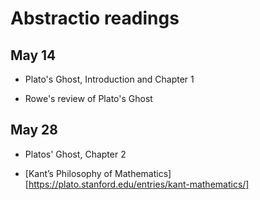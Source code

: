 # Abstractio readings

## May 14

- Plato's Ghost, Introduction and Chapter 1

- Rowe's review of Plato's Ghost

## May 28

- Platos' Ghost, Chapter 2

- [Kant’s Philosophy of Mathematics][https://plato.stanford.edu/entries/kant-mathematics/]

